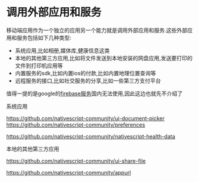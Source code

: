 # 调用外部应用和服务

移动端应用作为一个独立的应用另一个能力就是调用外部应用和服务.这些外部应用和服务包括如下几种类型:

+ 系统应用,比如相册,媒体库,健康信息这类
+ 本地的其他第三方应用,比如将文件发送到本地安装的网盘应用,发送要打印的文件到打印机应用等
+ 内置服务的sdk,比如内置ios的付款,比如内置地理位置查询等
+ 远程服务的接口,比如社交服务的分享,比如一些第三方支付平台


值得一提的是google的[firebase服务](https://firebase.google.com/docs/reference/android/com/google/firebase/FirebaseApp)国内无法使用,因此这边也就先不介绍了


系统应用

https://github.com/nativescript-community/ui-document-picker
https://github.com/nativescript-community/preferences

https://github.com/nativescript-community/nativescript-health-data

本地的其他第三方应用

https://github.com/nativescript-community/ui-share-file

https://github.com/nativescript-community/appurl

